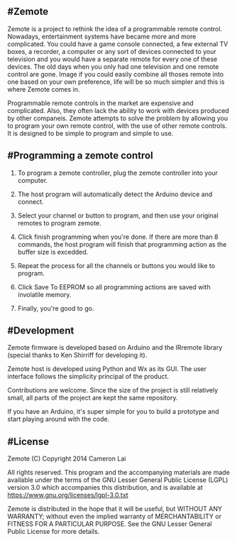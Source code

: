#Zemote
---

Zemote is a project to rethink the idea of a programmable remote control.
Nowadays, entertainment systems have became more and more complicated. 
You could have a game console connected, a few external TV boxes, a recorder, a computer or any sort of devices connected to your television and you would have a separate remote for every one of these devices.
The old days when you only had one television and one remote control are gone. 
Image if you could easily combine all thoses remote into one based on your own preference,
life will be so much simpler and this is where Zemote comes in.

Programmable remote controls in the market are expensive and complicated. 
Also, they often lack the ability to work with devices produced by other companeis. 
Zemote attempts to solve the problem by allowing you to program your own remote control, with the use of other remote controls.
It is designed to be simple to program and simple to use.

#Programming a zemote control
---

1. To program a zemote controller, plug the zemote controller into your computer.

2. The host program will automatically detect the Arduino device and connect.

3. Select your channel or button to program, and then use your original remotes to program zemote.

4. Click finish programming when you're done. If there are more than 8 commands, the host program will finish that programming action as the buffer size is excedded. 

5. Repeat the process for all the channels or buttons you would like to program.

6. Click Save To EEPROM so all programming actions are saved with involatile memory.

7. Finally, you're good to go.

#Development
---

Zemote firmware is developed based on Arduino and the IRremote library (special thanks to Ken Shirriff for developing it).

Zemote host is developed using Python and Wx as its GUI. The user interface follows the simplicity principal of the product. 

Contributions are welcome. Since the size of the project is still relatively small, all parts of the project are kept the same repository. 

If you have an Arduino, it's super simple for you to build a prototype and start playing around with the code. 

#License
---

Zemote
(C) Copyright 2014 Cameron Lai
 
All rights reserved. This program and the accompanying materials
are made available under the terms of the GNU Lesser General Public License
(LGPL) version 3.0 which accompanies this distribution, and is available at
https://www.gnu.org/licenses/lgpl-3.0.txt
 
Zemote is distributed in the hope that it will be useful,
but WITHOUT ANY WARRANTY; without even the implied warranty of
MERCHANTABILITY or FITNESS FOR A PARTICULAR PURPOSE. See the GNU
Lesser General Public License for more details.
 